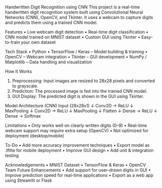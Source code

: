 Handwritten Digit Recognition using CNN
This project is a real-time handwritten digit recognition system built using Convolutional Neural Networks (CNN), OpenCV, and Tkinter. It uses a webcam to capture digits and predicts them using a trained CNN model.

Features
•	Live webcam digit detection
•	Real-time digit classification
•	CNN model trained on MNIST dataset
•	Custom GUI using Tkinter
•	Easy-to-train your own dataset

Tech Stack
•	Python
•	TensorFlow / Keras – Model building & training
•	OpenCV – Webcam integration
•	Tkinter – GUI development
•	NumPy / Matplotlib – Data handling and visualization

How It Works
1.	Preprocessing: Input images are resized to 28x28 pixels and converted to grayscale.
2.	Prediction: The processed image is fed into the trained CNN model.
3.	GUI Display: The predicted digit is shown in the GUI using Tkinter.


 Model Architecture (CNN)
Input (28x28x1)
↓
Conv2D → ReLU
↓
MaxPooling
↓
Conv2D → ReLU
↓
MaxPooling
↓
Flatten
↓
Dense → ReLU
↓
Dense → Softmax

Limitations
•	Only works well on clearly written digits (0–9)
•	Real-time webcam support may require extra setup (OpenCV)
•	Not optimized for deployment (desktop/mobile)

To-Do
•	Add more accuracy improvement techniques
•	Export model as .tflite for mobile deployment
•	Improve GUI design
•	Add unit & integration testing

Acknowledgements
•	MNIST Dataset
•	TensorFlow & Keras
•	OpenCV Team
Future Enhancements
•	Add support for user-drawn digits in GUI
•	Improve prediction speed for real-time applications
•	Export as a web app using Streamlit or Flask





